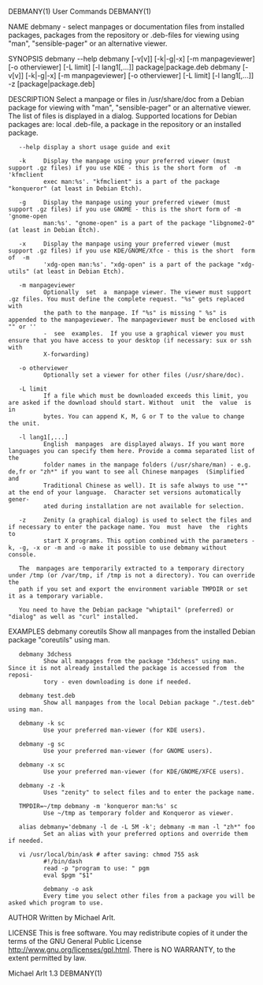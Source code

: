 DEBMANY(1)                                                         User Commands                                                        DEBMANY(1)

NAME
       debmany  -  select  manpages  or  documentation files from installed packages, packages from the repository or .deb-files for viewing using
       "man", "sensible-pager" or an alternative viewer.

SYNOPSIS
       debmany --help
       debmany [-v[v]] [-k|-g|-x] [-m manpageviewer] [-o otherviewer] [-L limit] [-l lang1[,...]] package|package.deb
       debmany [-v[v]] [-k|-g|-x] [-m manpageviewer] [-o otherviewer] [-L limit] [-l lang1[,...]] -z [package|package.deb]

DESCRIPTION
       Select a manpage or files in /usr/share/doc from a Debian package for viewing with "man", "sensible-pager" or an  alternative  viewer.  The
       list  of  files  is  displayed in a dialog. Supported locations for Debian packages are: local .deb-file, a package in the repository or an
       installed package.

       --help display a short usage guide and exit

       -k     Display the manpage using your preferred viewer (must support .gz files) if you use KDE - this is the short form  of  -m  'kfmclient
              exec man:%s'. "kfmclient" is a part of the package "konqueror" (at least in Debian Etch).

       -g     Display the manpage using your preferred viewer (must support .gz files) if you use GNOME - this is the short form of -m 'gnome-open
              man:%s'. "gnome-open" is a part of the package "libgnome2-0" (at least in Debian Etch).

       -x     Display the manpage using your preferred viewer (must support .gz files) if you use KDE/GNOME/Xfce - this is the short  form  of  -m
              'xdg-open man:%s'. "xdg-open" is a part of the package "xdg-utils" (at least in Debian Etch).

       -m manpageviewer
              Optionally  set  a  manpage viewer. The viewer must support .gz files. You must define the complete request. "%s" gets replaced with
              the path to the manpage. If "%s" is missing " %s" is appended to the manpageviewer. The manpageviewer must be enclosed with "" or ''
              -  see  examples.  If you use a graphical viewer you must ensure that you have access to your desktop (if necessary: sux or ssh with
              X-forwarding)

       -o otherviewer
              Optionally set a viewer for other files (/usr/share/doc).

       -L limit
              If a file which must be downloaded exceeds this limit, you are asked if the download should start. Without  unit  the  value  is  in
              bytes. You can append K, M, G or T to the value to change the unit.

       -l lang1[,...]
              English  manpages  are displayed always. If you want more languages you can specify them here. Provide a comma separated list of the
              folder names in the manpage folders (/usr/share/man) - e.g. de,fr or "zh*" if you want to see all Chinese manpages  (Simplified  and
              Traditional Chinese as well). It is safe always to use "*" at the end of your language.  Character set versions automatically gener‐
              ated during installation are not available for selection.

       -z     Zenity (a graphical dialog) is used to select the files and if necessary to enter the package name. You  must  have  the  rights  to
              start X programs. This option combined with the parameters -k, -g, -x or -m and -o make it possible to use debmany without console.

       The  manpages are temporarily extracted to a temporary directory under /tmp (or /var/tmp, if /tmp is not a directory). You can override the
       path if you set and export the environment variable TMPDIR or set it as a temporary variable.

       You need to have the Debian package "whiptail" (preferred) or "dialog" as well as "curl" installed.

EXAMPLES
       debmany coreutils
              Show all manpages from the installed Debian package "coreutils" using man.

       debmany 3dchess
              Show all manpages from the package "3dchess" using man. Since it is not already installed the package is accessed from  the  reposi‐
              tory - even downloading is done if needed.

       debmany test.deb
              Show all manpages from the local Debian package "./test.deb" using man.

       debmany -k sc
              Use your preferred man-viewer (for KDE users).

       debmany -g sc
              Use your preferred man-viewer (for GNOME users).

       debmany -x sc
              Use your preferred man-viewer (for KDE/GNOME/XFCE users).

       debmany -z -k
              Uses "zenity" to select files and to enter the package name.

       TMPDIR=~/tmp debmany -m 'konqueror man:%s' sc
              Use ~/tmp as temporary folder and Konqueror as viewer.

       alias debmany='debmany -l de -L 5M -k'; debmany -m man -l "zh*" foo
              Set an alias with your preferred options and override them if needed.

       vi /usr/local/bin/ask # after saving: chmod 755 ask
              #!/bin/dash
              read -p "program to use: " pgm
              eval $pgm "$1"

              debmany -o ask
              Every time you select other files from a package you will be asked which program to use.

AUTHOR
       Written by Michael Arlt.

LICENSE
       This   is   free   software.    You   may   redistribute   copies   of   it   under   the   terms   of   the  GNU  General  Public  License
       <http://www.gnu.org/licenses/gpl.html>.  There is NO WARRANTY, to the extent permitted by law.

Michael Arlt                                                            1.3                                                             DEBMANY(1)

